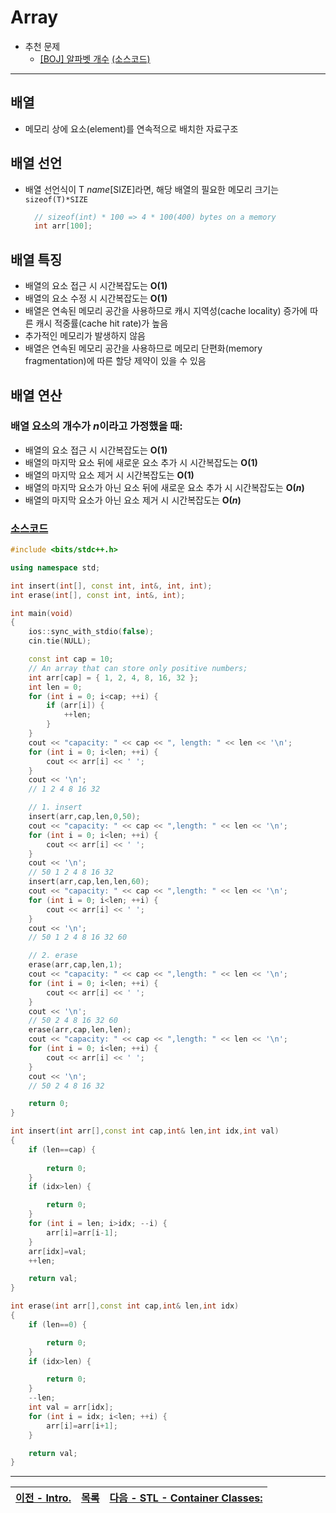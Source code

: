 #  Array
* 추천 문제
  * [[BOJ] 알파벳 개수](https://www.acmicpc.net/problem/10808) [(소스코드)](./src/count_char.cc)
---

## 배열
* 메모리 상에 요소(element)를 연속적으로 배치한 자료구조

## 배열 선언
* 배열 선언식이 T <i>name</i>[SIZE]라면, 해당 배열의 필요한 메모리 크기는 `sizeof(T)*SIZE`
  ```c++
    // sizeof(int) * 100 => 4 * 100(400) bytes on a memory
    int arr[100];

  ```

## 배열 특징
* 배열의 요소 접근 시 시간복잡도는 <b>O(1)</b>
* 배열의 요소 수정 시 시간복잡도는 <b>O(1)</b>
* 배열은 연속된 메모리 공간을 사용하므로 캐시 지역성(cache locality) 증가에 따른 캐시 적중률(cache hit rate)가 높음
* 추가적인 메모리가 발생하지 않음
* 배열은 연속된 메모리 공간을 사용하므로 메모리 단편화(memory fragmentation)에 따른 할당 제약이 있을 수 있음

## 배열 연산
### 배열 요소의 개수가 <i>n</i>이라고 가정했을 때:
* 배열의 요소 접근 시 시간복잡도는 <b>O(1)</b>
* 배열의 마지막 요소 뒤에 새로운 요소 추가 시 시간복잡도는 <b>O(1)</b>
* 배열의 마지막 요소 제거 시 시간복잡도는 <b>O(1)</b>
* 배열의 마지막 요소가 아닌 요소 뒤에 새로운 요소 추가 시 시간복잡도는 <b>O(<i>n</i>)</b>
* 배열의 마지막 요소가 아닌 요소 제거 시 시간복잡도는 <b>O(<i>n</i>)</b>

### [소스코드](./src/example.cpp)
```c++
#include <bits/stdc++.h>

using namespace std;

int insert(int[], const int, int&, int, int);
int erase(int[], const int, int&, int);

int main(void)
{
    ios::sync_with_stdio(false);
    cin.tie(NULL);

    const int cap = 10;
    // An array that can store only positive numbers;
    int arr[cap] = { 1, 2, 4, 8, 16, 32 };
    int len = 0;
    for (int i = 0; i<cap; ++i) {
        if (arr[i]) {
            ++len;
        }
    }
    cout << "capacity: " << cap << ", length: " << len << '\n';
    for (int i = 0; i<len; ++i) {
        cout << arr[i] << ' ';
    }
    cout << '\n';
    // 1 2 4 8 16 32

    // 1. insert
    insert(arr,cap,len,0,50);
    cout << "capacity: " << cap << ",length: " << len << '\n';
    for (int i = 0; i<len; ++i) {
        cout << arr[i] << ' ';
    }
    cout << '\n';
    // 50 1 2 4 8 16 32
    insert(arr,cap,len,len,60);
    cout << "capacity: " << cap << ",length: " << len << '\n';
    for (int i = 0; i<len; ++i) {
        cout << arr[i] << ' ';
    }
    cout << '\n';
    // 50 1 2 4 8 16 32 60

    // 2. erase
    erase(arr,cap,len,1);
    cout << "capacity: " << cap << ",length: " << len << '\n';
    for (int i = 0; i<len; ++i) {
        cout << arr[i] << ' ';
    }
    cout << '\n';
    // 50 2 4 8 16 32 60
    erase(arr,cap,len,len);
    cout << "capacity: " << cap << ",length: " << len << '\n';
    for (int i = 0; i<len; ++i) {
        cout << arr[i] << ' ';
    }
    cout << '\n';
    // 50 2 4 8 16 32

    return 0;
}

int insert(int arr[],const int cap,int& len,int idx,int val)
{
    if (len==cap) {
        
        return 0;
    }
    if (idx>len) {

        return 0;
    }
    for (int i = len; i>idx; --i) {
        arr[i]=arr[i-1];
    }
    arr[idx]=val;
    ++len;

    return val;
}

int erase(int arr[],const int cap,int& len,int idx)
{
    if (len==0) {

        return 0;
    }
    if (idx>len) {

        return 0;
    }
    --len;
    int val = arr[idx];
    for (int i = idx; i<len; ++i) {
        arr[i]=arr[i+1];
    }

    return val;
}
```
---
|[이전 - Intro.](/intro/)|[목록](https://github.com/RyanJeong/CP#index)|[다음 - STL - Container Classes:](/stl/)|
|-|-|-|



